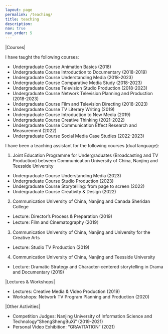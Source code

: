 ```yaml
---
layout: page
permalink: /teaching/
title: teaching
description: 
nav: true
nav_order: 5
---
```


|Courses|

I have taught the following courses:
* Undergraduate Course Animation Basics (2018)
* Undergraduate Course Introduction to Documentary (2018-2019)
* Undergraduate Course Understanding Media (2018-2023)
* Undergraduate Course Comparative Media Study (2018-2023)
* Undergraduate Course Television Studio Production (2018-2023)
* Undergraduate Course Network Television Planning and Production (2018-2023)
* Undergraduate Course Film and Television Directing (2018-2023)
* Undergraduate Course TV Literary Writing (2019)
* Undergraduate Course Introduction to New Media (2019)
* Undergraduate Course Creative Thinking (2021-2022)
* Undergraduate Course Communication Effect Research and Measurement (2022)
* Undergraduate Course Social Media Case Studies (2022-2023)

I have been a teaching assistant for the following courses (dual language):
1. Joint Education Programme for Undergraduates (Broadcasting and TV Production) between Communication University of China, Nanjing and Teesside University
* Undergraduate Course Understanding Media  (2023)
* Undergraduate Course Studio Production  (2023)
* Undergraduate Course Storytelling: from page to screen  (2022)
* Undergraduate Course Creativity & Design (2022)
  
2. Communication University of China, Nanjing and Canada Sheridan College
* Lecture: Director’s Process & Preparation (2019)
* Lecture: Film and Cinematography (2019）

3. Communication University of China, Nanjing and University for the Creative Arts
* Lecture: Studio TV Production (2019)

4. Communication University of China, Nanjing and Teesside University
* Lecture: Dramatic Strategy and Character-centered storytelling in Drama and Documentary (2019)


|Lectures & Workshops|
* Lectures: Creative Media & Video Production (2019)
* Workshops: Network TV Program Planning and Production (2020)

|Other Activities|
* Competition Judges: Nanjing University of Information Science and Technology“ShengShengBuXi” (2019-2021)
* Personal Video Exhibition: “GRAVITATION” (2021)
